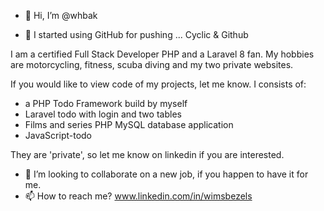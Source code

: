 - 👋 Hi, I’m @whbak

- 🌱 I started using GitHub for pushing ... Cyclic & Github

I am a certified Full Stack Developer PHP and a Laravel 8 fan.
My hobbies are motorcycling, fitness, scuba diving and my two private websites.

If you would like to view code of my projects, let me know.
I consists of:
- a PHP Todo Framework build by myself
- Laravel todo with login and two tables
- Films and series PHP MySQL database application
- JavaScript-todo

They are 'private', so let me know on linkedin if you are interested.

- 💞️ I’m looking to collaborate on a new job, if you happen to have it for me.
- 📫 How to reach me? www.linkedin.com/in/wimsbezels

<!---
whbak/whbak is a ✨ special ✨ repository because its `README.md` (this file) appears on your GitHub profile.
You can click the Preview link to take a look at your changes.
--->
